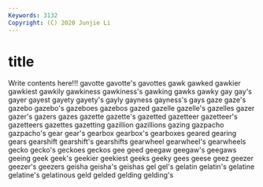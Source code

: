 ```yaml
---
Keywords: 3132
Copyright: (C) 2020 Junjie Li
---
```


# title

Write contents here!!!
gavotte 
gavotte's 
gavottes 
gawk
gawked 
gawkier 
gawkiest 
gawkily 
gawkiness 
gawkiness's 
gawking 
gawks 
gawky 
gay
gay's 
gayer 
gayest 
gayety 
gayety's 
gayly 
gayness 
gayness's 
gays 
gaze
gaze's 
gazebo 
gazebo's 
gazeboes 
gazebos 
gazed 
gazelle 
gazelle's 
gazelles 
gazer
gazer's 
gazers 
gazes 
gazette 
gazette's 
gazetted 
gazetteer 
gazetteer's 
gazetteers 
gazettes
gazetting 
gazillion 
gazillions 
gazing 
gazpacho 
gazpacho's 
gear 
gear's 
gearbox 
gearbox's
gearboxes 
geared 
gearing 
gears 
gearshift 
gearshift's 
gearshifts 
gearwheel 
gearwheel's 
gearwheels
gecko 
gecko's 
geckoes 
geckos 
gee 
geed 
geegaw 
geegaw's 
geegaws 
geeing
geek 
geek's 
geekier 
geekiest 
geeks 
geeky 
gees 
geese 
geez 
geezer
geezer's 
geezers 
geisha 
geisha's 
geishas 
gel 
gel's 
gelatin 
gelatin's 
gelatine
gelatine's 
gelatinous 
geld 
gelded 
gelding 
gelding's 

